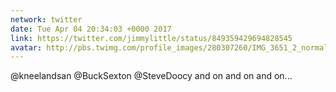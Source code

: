 ```yaml
---
network: twitter
date: Tue Apr 04 20:34:03 +0000 2017
link: https://twitter.com/jimmylittle/status/849359429694828545
avatar: http://pbs.twimg.com/profile_images/280307260/IMG_3651_2_normal.jpg
---
```


@kneelandsan @BuckSexton @SteveDoocy and on and on and on...

